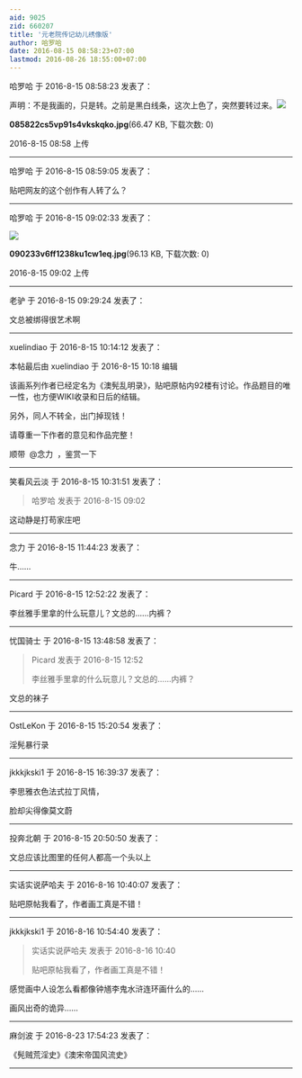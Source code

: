 ```yaml
---
aid: 9025
zid: 660207
title: '元老院传记幼儿绣像版'
author: 哈罗哈
date: 2016-08-15 08:58:23+07:00
lastmod: 2016-08-26 18:55:00+07:00
---
```


哈罗哈 于 2016-8-15 08:58:23 发表了：

声明：不是我画的，只是转。之前是黑白线条，这次上色了，突然要转过来。![](https://mirrors.tuna.tsinghua.edu.cn/osdn/lgqm/72877/085822cs5vp91s4vkskqko.jpg)



**085822cs5vp91s4vkskqko.jpg**(66.47 KB, 下载次数: 0)



2016-8-15 08:58 上传

---------

哈罗哈 于 2016-8-15 08:59:05 发表了：

贴吧网友的这个创作有人转了么？

---------

哈罗哈 于 2016-8-15 09:02:33 发表了：

![](https://mirrors.tuna.tsinghua.edu.cn/osdn/lgqm/72877/090233v6ff1238ku1cw1eq.jpg)



**090233v6ff1238ku1cw1eq.jpg**(96.13 KB, 下载次数: 0)



2016-8-15 09:02 上传

---------

老驴 于 2016-8-15 09:29:24 发表了：

文总被绑得很艺术啊

---------

xuelindiao 于 2016-8-15 10:14:12 发表了：

本帖最后由 xuelindiao 于 2016-8-15 10:18 编辑 

该画系列作者已经定名为《澳髡乱明录》，贴吧原帖内92楼有讨论。作品题目的唯一性，也方便WIKI收录和日后的结辑。

另外，同人不转全，出门掉现钱！

请尊重一下作者的意见和作品完整！

顺带  @念力  ，鉴赏一下

---------

笑看风云淡 于 2016-8-15 10:31:51 发表了：

> 哈罗哈 发表于 2016-8-15 09:02



这动静是打苟家庄吧

---------

念力 于 2016-8-15 11:44:23 发表了：

牛……

---------

Picard 于 2016-8-15 12:52:22 发表了：

李丝雅手里拿的什么玩意儿？文总的......内裤？

---------

忧国骑士 于 2016-8-15 13:48:58 发表了：

> Picard 发表于 2016-8-15 12:52
> 
> 李丝雅手里拿的什么玩意儿？文总的......内裤？



文总的袜子

---------

OstLeKon 于 2016-8-15 15:20:54 发表了：

淫髡暴行录

---------

jkkkjkski1 于 2016-8-15 16:39:37 发表了：

李思雅衣色法式拉丁风情，

脸却尖得像莫文蔚

---------

投奔北朝 于 2016-8-15 20:50:50 发表了：

文总应该比图里的任何人都高一个头以上

---------

实话实说萨哈夫 于 2016-8-16 10:40:07 发表了：

贴吧原帖我看了，作者画工真是不错！

---------

jkkkjkski1 于 2016-8-16 10:54:40 发表了：

> 实话实说萨哈夫 发表于 2016-8-16 10:40
> 
> 贴吧原帖我看了，作者画工真是不错！



感觉画中人设怎么看都像钟馗李鬼水浒连环画什么的……

画风出奇的诡异……

---------

麻剑波 于 2016-8-23 17:54:23 发表了：

《髡贼荒淫史》《澳宋帝国风流史》

---------

